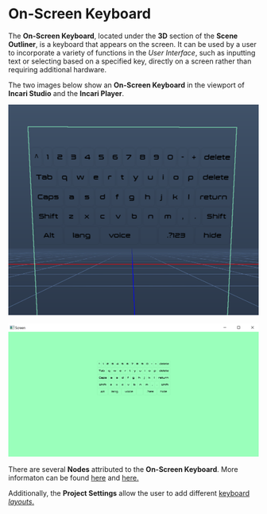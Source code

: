 # On-Screen Keyboard

The **On-Screen Keyboard**, located under the **3D** section of the **Scene Outliner**, is a keyboard that appears on the screen. It can be used by a user to incorporate a variety of functions in the *User Interface*, such as inputting text or selecting based on a specified key, directly on a screen rather than requiring additional hardware.

The two images below show an **On-Screen Keyboard** in the viewport of **Incari Studio** and the **Incari Player**. 

![On-Screen Keyboard in the Viewport.](../../../.gitbook/assets/onscreenkeyboardsceneoutliner.png)

![On-Screen Keyboard in the Incari Player.](../../../.gitbook/assets/onscreenkeyboardplayer%20-%20Copy.png)

There are several **Nodes** attributed to the **On-Screen Keyboard**. More informaton can be found [here](../../../toolbox/incari/on-screenkeyboard/README.md) and [here.](../../../toolbox/events/on-screenkeyboard/README.md)

Additionally, the **Project Settings** allow the user to add different [keyboard *layouts*.](../../../modules/project-settings.md#keyboard) 